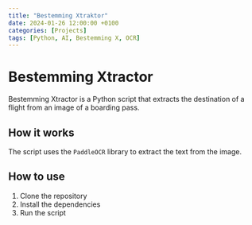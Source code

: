```yaml
---
title: "Bestemming Xtraktor"
date: 2024-01-26 12:00:00 +0100
categories: [Projects]
tags: [Python, AI, Bestemming X, OCR]
---
```


# Bestemming Xtractor

Bestemming Xtractor is a Python script that extracts the destination of a flight from an image of a boarding pass.

## How it works

The script uses the `PaddleOCR` library to extract the text from the image.

## How to use

1. Clone the repository
2. Install the dependencies
3. Run the script 